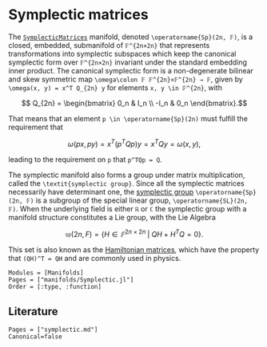# Symplectic matrices

The [`SymplecticMatrices`](@ref) manifold, denoted ``\operatorname{Sp}(2n, 𝔽)``, is a closed, embedded, submanifold of
``𝔽^{2n×2n}`` that represents transformations into symplectic subspaces which keep the
canonical symplectic form over ``𝔽^{2n×2n}`` invariant under the standard embedding inner product.
The canonical symplectic form is a non-degenerate bilinear and skew symmetric map
``\omega\colon 𝔽 𝔽^{2n}×𝔽^{2n}
→ 𝔽``, given by
``\omega(x, y) = x^T Q_{2n} y`` for elements ``x, y \in 𝔽^{2n}``, with
````math
    Q_{2n} =
    \begin{bmatrix}
     0_n  &  I_n \\
    -I_n  &  0_n
    \end{bmatrix}.
````
That means that an element ``p \in \operatorname{Sp}(2n)`` must fulfill the requirement that
````math
    \omega (p x, p y) = x^T(p^TQp)y = x^TQy = \omega(x, y),
````
leading to the requirement on ``p`` that ``p^TQp = Q``.

The symplectic manifold also forms a group under matrix multiplication, called the ``\textit{symplectic group}``.
Since all the symplectic matrices necessarily have determinant one, the [symplectic group](https://en.wikipedia.org/wiki/Symplectic_group)
``\operatorname{Sp}(2n, 𝔽)`` is a subgroup of the special linear group, ``\operatorname{SL}(2n, 𝔽)``. When the underlying
field is either ``ℝ`` or ``ℂ`` the symplectic group with a manifold structure constitutes a Lie group, with the Lie
Algebra
````math
    \mathfrak{sp}(2n,F) = \{H \in 𝔽^{2n×2n} \;|\; Q H + H^{T} Q = 0\}.
````
This set is also known as the [Hamiltonian matrices](https://en.wikipedia.org/wiki/Hamiltonian_matrix), which have the
property that ``(QH)^T = QH`` and are commonly used in physics.

```@autodocs
Modules = [Manifolds]
Pages = ["manifolds/Symplectic.jl"]
Order = [:type, :function]
```

## Literature

```@bibliography
Pages = ["symplectic.md"]
Canonical=false
```